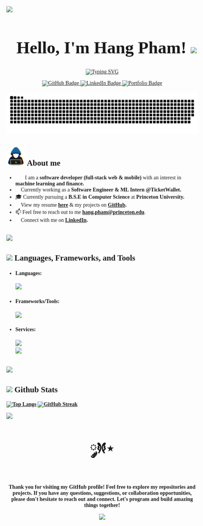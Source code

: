<!--Hang Pham's Profile Page-->

<div style="font-family:Garamond">
   <!-- Header text -->
   <img src="https://user-images.githubusercontent.com/73097560/115834477-dbab4500-a447-11eb-908a-139a6edaec5c.gif">
   <div id="user-content-toc">
   <ul align="center">
         <h1 align="center" style="font-size: 45px"><b>Hello, I'm Hang Pham! </b>
         <img src="https://media.giphy.com/media/hvRJCLFzcasrR4ia7z/giphy.gif" width="35">
   </ul>
   </div>

   <!-- Typing svg -->
   <p align="center">
      <a href="https://git.io/typing-svg"><img src="https://readme-typing-svg.demolab.com?font=Fira+Code&size=38&pause=700&duration=3000&center=true&vCenter=true&width=620&height=60&lines=Hang+Pham;Software+Developer;Machine+Learning+Enthusiast;+%E0%BC%98%E2%8B%86+Designer+%E2%98%85%E2%8B%86.+%E0%BF%90%E0%BF%94+;" alt="Typing SVG" /></a>
   </p>

   <!-- Badges  -->
   <div id="badges" align="center">
      <a href="https://github.com/thanhhang1306">
      <img src="https://img.shields.io/badge/GitHub-100000?style=for-the-badge&logo=github&logoColor=white" alt="GitHub Badge"/>
   </a>
   <a href="https://www.linkedin.com/in/hang-pham-727774188/">
      <img src="https://img.shields.io/badge/LinkedIn-blue?style=for-the-badge&logo=linkedin&logoColor=white" alt="LinkedIn Badge"/>
   </a>
   
   <a href="https://thanhhang1306.github.io/portfolio/">
      <img src="https://img.shields.io/badge/website-000000?style=for-the-badge&logo=About.me&logoColor=white" alt="Portfolio Badge"/>
   </a>
   </div>

   <br>


   <!-- Snake svg  -->
   <div align="center">
      <img  src="assets/grid-snake.svg" alt="snake" />
   </div>


   <!-- General Information -->
   ## <picture><img src = "assets/about_me.gif" width = 50px></picture> **About me**
   - 👩‍💻 I am a **software developer (full-stack web & mobile)** with an interest in **machine learning and finance.**
   - 🌱 Currently working as a **Software Engineer & ML Intern @TicketWallet.**
   - 🎓 Currently pursuing a **B.S.E in Computer Science** at **Princeton University.**
   - 📝 View my resume **[here](assets/resume.pdf)** & my projects on **[GitHub](https://github.com/thanhhang1306).**
   - 📫 Feel free to reach out to me  **hang.pham@princeton.edu**.
   - 👥 Connect with me on **[LinkedIn](https://linkedin.com/in/hangp).**

   <br>

   <img src="https://user-images.githubusercontent.com/73097560/115834477-dbab4500-a447-11eb-908a-139a6edaec5c.gif">


   <!-- Languages/Frameworks/Tools -->
   ## <img src="https://media2.giphy.com/media/QssGEmpkyEOhBCb7e1/giphy.gif?cid=ecf05e47a0n3gi1bfqntqmob8g9aid1oyj2wr3ds3mg700bl&rid=giphy.gif" width ="50"><b> Languages, Frameworks, and Tools</b>
   <div>
   
   <p align="center">

   - <h4> Languages: </h4>
      <p align="left">
         <a href="https://skillicons.dev">
         <img src="https://skillicons.dev/icons?i=py,cpp,java,js,ts,php,html,css,c,r&perline=10" />
         </a>
      </p>
   - <h4> Frameworks/Tools: </h4>
      <p align="left">
         <a href="https://skillicons.dev">
         <img src="https://skillicons.dev/icons?i=pytorch,tensorflow,react,redux,nodejs,express,django,flask,materialui,sass,bootstrap,jquery,flutter,androidstudio,swift&perline=8" />
         </a>
      </p>
   - <h4> Services: </h4>
      <p align="left" >
         <a href="https://skillicons.dev">
            <img src="https://skillicons.dev/icons?i=aws,docker,firebase,heroku,postgres,mongodb,mysql,sqlite,postman&perline=14" />
            <br>
            <img src="https://skillicons.dev/icons?i=git,bash,linux,github,githubactions,gitlab,figma,ai,md,vscode&perline=14" />
         </a>
      </p>
      
   <br>

   <img src="https://user-images.githubusercontent.com/73097560/115834477-dbab4500-a447-11eb-908a-139a6edaec5c.gif">

   <!-- GitHub Stats -->
   ## <img src="https://media.giphy.com/media/iY8CRBdQXODJSCERIr/giphy.gif" width="35"><b> Github Stats 
   [![Top Langs](https://github-readme-stats.vercel.app/api/top-langs/?username=thanhhang1306&theme=dark&background=000000)](https://github.com/anuraghazra/github-readme-stats)
   [![GitHub Streak](http://github-readme-streak-stats.herokuapp.com?user=thanhhang1306&theme=dark&background=000000)](https://git.io/streak-stats)

   <img src="https://user-images.githubusercontent.com/73097560/115834477-dbab4500-a447-11eb-908a-139a6edaec5c.gif">

   <!--end message -->

   <div align="center">
   <p style="font-size: 35px">
   𐦍༘⋆
   </p>
   <p>
   Thank you for visiting my GitHub profile! Feel free to explore my repositories and projects. If you have any questions, suggestions, or collaboration opportunities, please don't hesitate to reach out and connect. Let's program and build amazing things together! 
   </p>
   
   [![](https://visitcount.itsvg.in/api?id=thanhhang1306&label=Profile%20Views&color=6&icon=0&pretty=true)](https://visitcount.itsvg.in)


   </div>
</div>
